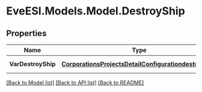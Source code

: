 # EveESI.Models.Model.DestroyShip

## Properties

Name | Type | Description | Notes
------------ | ------------- | ------------- | -------------
**VarDestroyShip** | [**CorporationsProjectsDetailConfigurationdestroyship**](CorporationsProjectsDetailConfigurationdestroyship.md) | Destroy ship | [optional] 

[[Back to Model list]](../README.md#documentation-for-models) [[Back to API list]](../README.md#documentation-for-api-endpoints) [[Back to README]](../README.md)

